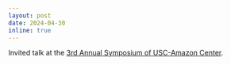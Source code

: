 ```yaml
---
layout: post
date: 2024-04-30
inline: true
---
```


Invited talk at the [3rd Annual Symposium of USC-Amazon Center](https://static1.squarespace.com/static/60595156a8f87328ab12d061/t/65e24695a3554370072f2029/1709328021937/image001.png).
